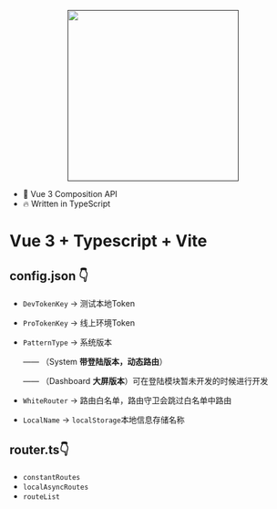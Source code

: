 <p align="center">
  <a href="">
    <img width="300px" src="https://avatars.githubusercontent.com/u/64510341?v=4">
  </a>
</p>

- 💪 Vue 3 Composition API
- 🔥 Written in TypeScript

# Vue 3 + Typescript + Vite

## config.json 👇

- `DevTokenKey` -> 测试本地Token
- `ProTokenKey` -> 线上环境Token
- `PatternType` -> 系统版本

  —— （System **带登陆版本，动态路由**）

  —— （Dashboard **大屏版本**）可在登陆模块暂未开发的时候进行开发
- `WhiteRouter` -> 路由白名单，路由守卫会跳过白名单中路由
- `LocalName` -> `localStorage`本地信息存储名称

## router.ts👇

- `constantRoutes`
- `localAsyncRoutes`
- `routeList`
